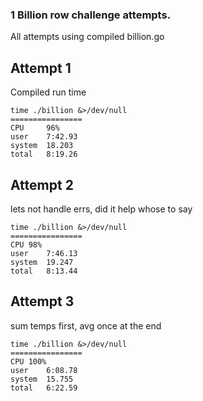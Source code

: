 ### 1 Billion row challenge attempts.

All attempts using compiled billion.go

## Attempt 1
Compiled run time
```
time ./billion &>/dev/null
================
CPU     96%
user    7:42.93
system  18.203
total   8:19.26
```


## Attempt 2
lets not handle errs, did it help whose to say
```
time ./billion &>/dev/null
================
CPU	98%
user	7:46.13
system	19.247
total	8:13.44
```

## Attempt 3
sum temps first, avg once at the end
```
time ./billion &>/dev/null
================
CPU	100%
user	6:08.78
system	15.755
total	6:22.59
```

